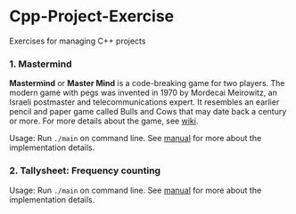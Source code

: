 # Cpp-Project-Exercise
Exercises for managing C++ projects

### 1. Mastermind
**Mastermind** or **Master Mind** is a code-breaking game for two players. The modern game with pegs was invented in 1970 by Mordecai Meirowitz, an Israeli postmaster and telecommunications expert. It resembles an earlier pencil and paper game called Bulls and Cows that may date back a century or more. For more details about the game, see [wiki](https://en.wikipedia.org/wiki/Mastermind_(board_game)).

Usage: Run ```./main``` on command line. See [manual](https://github.com/wkvictor/Cpp-Project-Exercise/blob/master/master_mind/refman.pdf) for more about the implementation details. 



### 2. Tallysheet: Frequency counting
Usage: Run ```./main``` on command line. See [manual](https://github.com/wkvictor/Cpp-Project-Exercise/blob/master/tally_sheet/refman.pdf) for more about the implementation details. 





